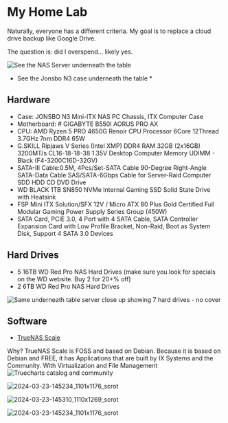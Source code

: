 # My Home Lab
Naturally, everyone has a different criteria.  My goal is to replace a cloud drive backup like Google Drive. 

The question is: did I overspend…  likely yes.

![See the NAS Server underneath the table](../assets/PXL_20240314_120643774.jpg "See the NAS Server underneath the table")
* See the Jonsbo N3 case underneath the table *

## Hardware
* Case:  JONSBO N3 Mini-ITX NAS PC Chassis, ITX Computer Case
* Motherboard:  # GIGABYTE B550I AORUS PRO AX
* CPU: AMD Ryzen 5 PRO 4650G Renoir CPU Processor 6Core 12Thread 3.7GHz 7nm DDR4 65W
* G.SKILL Ripjaws V Series (Intel XMP) DDR4 RAM 32GB (2x16GB) 3200MT/s CL16-18-18-38 1.35V Desktop Computer Memory UDIMM - Black (F4-3200C16D-32GV)
* SATA-III Cable:0.5M, 4Pcs/Set-SATA Cable 90-Degree Right-Angle SATA-Data Cable SAS/SATA-6Gbps Cable for Server-Raid Computer SDD HDD CD DVD Drive
* WD BLACK 1TB SN850 NVMe Internal Gaming SSD Solid State Drive with Heatsink
* FSP Mini ITX Solution/SFX 12V / Micro ATX 80 Plus Gold Certified Full Modular Gaming Power Supply Series Group (450W)
* SATA Card, PCIE 3.0, 4 Port with 4 SATA Cable, SATA Controller Expansion Card with Low Profile Bracket, Non-Raid, Boot as System Disk, Support 4 SATA 3.0 Devices
## Hard Drives
* 5 16TB WD Red Pro NAS Hard Drives (make sure you look for specials on the WD website.  Buy 2 for 20+% off)
* 2 6TB WD Red Pro NAS Hard Drives

![Same underneath table server close up showing 7 hard drives - no cover](../assets/PXL_20240323_172159449.jpg "Same underneath table server close up showing 7 hard drives - no cover")

## Software
* [TrueNAS Scale](https://www.truenas.com/truenas-scale/)

Why?  TrueNAS Scale is FOSS and based on Debian.  Because it is based on Debian and FREE, it has Applications that are built by IX Systems and the Community.
With Virtualization and File Management
![Truecharts catalog and community](../assets/2024-03-23-145206_1110x775_scrot.png "Truecharts catalog and community")


![2024-03-23-145234_1101x1176_scrot](../assets/2024-03-23-145234_1101x1176_scrot.png)

![2024-03-23-145310_1110x1269_scrot](../assets/2024-03-23-145310_1110x1269_scrot.png)

![2024-03-23-145234_1101x1176_scrot](../assets/2024-03-23-145234_1101x1176_scrot.png)